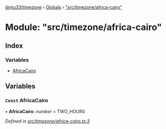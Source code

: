 [@nju33/timezone](../README.md) › [Globals](../globals.md) › ["src/timezone/africa-cairo"](_src_timezone_africa_cairo_.md)

# Module: "src/timezone/africa-cairo"

## Index

### Variables

* [AfricaCairo](_src_timezone_africa_cairo_.md#const-africacairo)

## Variables

### `Const` AfricaCairo

• **AfricaCairo**: *number* = TWO_HOURS

*Defined in [src/timezone/africa-cairo.ts:3](https://github.com/nju33/timezone/blob/c9267a7/src/timezone/africa-cairo.ts#L3)*
